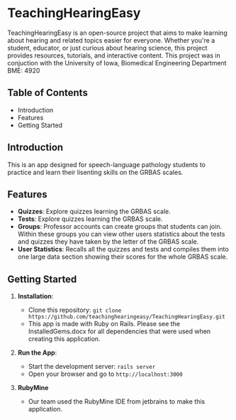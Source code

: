 # TeachingHearingEasy

TeachingHearingEasy is an open-source project that aims to make learning about hearing and related topics easier for everyone. Whether you're a student, educator, or just curious about hearing science, this project provides resources, tutorials, and interactive content. This project was in conjuction with the University of Iowa, Biomedical Engineering Department BME: 4920

## Table of Contents

- Introduction
- Features
- Getting Started

## Introduction

This is an app designed for speech-language pathology students to practice and learn their lisenting skills on the GRBAS scales.

## Features

- **Quizzes**: Explore quizzes learning the GRBAS scale.
- **Tests**: Explore quizzes learning the GRBAS scale.
- **Groups**: Professor accounts can create groups that students can join. Within these groups you can view other users statistics about the tests and quizzes they have taken by the letter of the GRBAS scale.
- **User Statistics**: Recalls all the quizzes and tests and compiles them into one large data section showing their scores for the whole GRBAS scale.

## Getting Started

1. **Installation**:
    - Clone this repository: `git clone https://github.com/teachinghearingeasy/TeachingHearingEasy.git`
    - This app is made with Ruby on Rails. Please see the InstalledGems.docx for all dependencies that were used when creating this application.

2. **Run the App**:
    - Start the development server: `rails server`
    - Open your browser and go to `http://localhost:3000`

3. **RubyMine**
    - Our team used the RubyMine IDE from jetbrains to make this application. 

